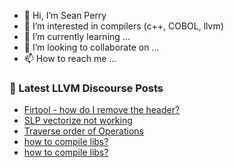 - 👋 Hi, I’m Sean Perry
- 👀 I’m interested in compilers (c++, COBOL, llvm)
- 🌱 I’m currently learning ...
- 💞️ I’m looking to collaborate on ...
- 📫 How to reach me ...

<!---
s66perry/s66perry is a ✨ special ✨ repository because its `README.md` (this file) appears on your GitHub profile.
You can click the Preview link to take a look at your changes.
--->
### 📕 Latest LLVM Discourse Posts

<!-- DISCOURSE-LLVM:START -->
- [Firtool - how do I remove the header?](https://discourse.llvm.org/t/firtool-how-do-i-remove-the-header/73339#post_1)
- [SLP vectorize not working](https://discourse.llvm.org/t/slp-vectorize-not-working/73309#post_6)
- [Traverse order of Operations](https://discourse.llvm.org/t/traverse-order-of-operations/73312#post_3)
- [how to compile libs?](https://discourse.llvm.org/t/how-to-compile-libs/73323#post_3)
- [how to compile libs?](https://discourse.llvm.org/t/how-to-compile-libs/73323#post_2)
<!-- DISCOURSE-LLVM:END -->
